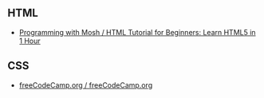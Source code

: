 ## HTML
* [Programming with Mosh / HTML Tutorial for Beginners: Learn HTML5 in 1 Hour](https://www.youtube.com/watch?v=qz0aGYrrlhU)

## CSS
* [freeCodeCamp.org / freeCodeCamp.org](https://www.youtube.com/watch?v=ieTHC78giGQ)
